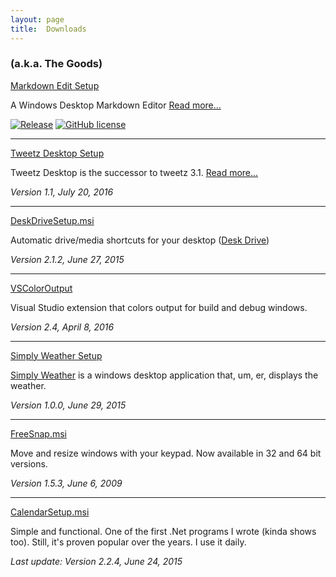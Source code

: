 ```yaml
---
layout: page  
title:  Downloads
---
```

### (a.k.a. The Goods)

[Markdown Edit
Setup](https://github.com/mike-ward/Markdown-Edit/releases/latest)

A Windows Desktop Markdown Editor [Read more...](http://markdownedit.com)

[![Release](https://img.shields.io/github/release/mike-ward/Markdown-Edit.svg?style=flat-square)](https://github.com/mike-ward/Markdown-Edit/releases/latest)
[![GitHub license](https://img.shields.io/badge/license-MIT-blue.svg)](https://raw.githubusercontent.com/mike-ward/Markdown-Edit/master/LICENSE.txt)

------------------------------------------------------------------------

[Tweetz Desktop Setup](https://github.com/mike-ward/tweetz-desktop/releases/latest)

Tweetz Desktop is the successor to tweetz 3.1. [Read more...](/tweetz)

*Version 1.1, July 20, 2016*

------------------------------------------------------------------------

[DeskDriveSetup.msi](https://github.com/mike-ward/DeskDrive/releases/latest)

Automatic drive/media shortcuts for your desktop ([Desk
Drive](/deskdrive))

*Version 2.1.2, June 27, 2015*

------------------------------------------------------------------------

[VSColorOutput](https://www.visualstudiogallery.msdn.microsoft.com/f4d9c2b5-d6d7-4543-a7a5-2d7ebabc2496)

Visual Studio extension that colors output for build and debug windows.

*Version 2.4, April 8, 2016*

------------------------------------------------------------------------

[Simply Weather Setup](https://github.com/mike-ward/Simply-Weather/releases/latest)

[Simply Weather](/simplyweather) is a windows desktop application that,
um, er, displays the weather.

*Version 1.0.0, June 29, 2015*

------------------------------------------------------------------------

[FreeSnap.msi](https://github.com/mike-ward/FreeSnap/releases/latest)  

Move and resize windows with your keypad. Now available in 32 and 64 bit
versions.

*Version 1.5.3, June 6, 2009*

------------------------------------------------------------------------

[CalendarSetup.msi](https://github.com/mike-ward/Calendar/releases/latest)

Simple and functional. One of the first .Net programs I wrote (kinda
shows too). Still, it's proven popular over the years. I use it daily.

*Last update: Version 2.2.4, June 24, 2015*
